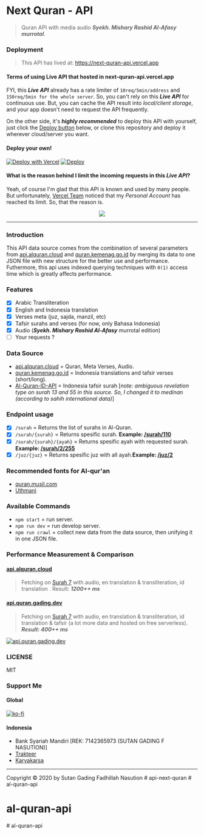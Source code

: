 # Next Quran - API

> Quran API with media audio **_Syekh. Mishary Rashid Al-Afasy murrotal_**.

### Deployment

> This API has lived at: https://next-quran-api.vercel.app

#### Terms of using Live API that hosted in next-quran-api.vercel.app

FYI, this **_Live API_** already has a rate limiter of `10req/5min/address` and `150req/5min for the whole server`. So, you can't rely on this **_Live API_** for continuous use. But, you can cache the API result into _local/client storage_, and your app doesn't need to request the API frequently.

On the other side, it's **_highly recommended_** to deploy this API with yourself, just click the [Deploy button](#deploy-your-own) below, or clone this repository and deploy it wherever cloud/server you want.

#### Deploy your own!

[![Deploy with Vercel](https://vercel.com/button)](https://vercel.com/new/git/external?repository-url=https%3A%2F%2Fgithub.com%2Fsutanlab%2Fquran-api)
[![Deploy](https://www.herokucdn.com/deploy/button.svg)](https://heroku.com/deploy?template=https://github.com/afrizaloky/quran-api/tree/heroku-deploy)

#### What is the reason behind I limit the incoming requests in this _Live API_?

Yeah, of course I'm glad that this API is known and used by many people. But unfortunately, [Vercel Team](https://vercel.com) noticed that my _Personal Account_ has reached its limit. So, that the reason is.

<div align="center">
  <img src="https://user-images.githubusercontent.com/38345393/172392200-a5297480-ff57-4300-8360-95e3cc7d271d.png" />
</div>

---

### Introduction

This API data source comes from the combination of several parameters from [api.alquran.cloud](https://api.alquran.cloud) and [quran.kemenag.go.id](https://quran.kemenag.go.id) by merging its data to one JSON file with new structure for the better use and performance. Futhermore, this api uses indexed querying techniques with `0(1)` access time which is greatly affects performance.

### Features

-  [x] Arabic Transliteration
-  [x] English and Indonesia translation
-  [x] Verses meta (juz, sajda, manzil, etc)
-  [x] Tafsir surahs and verses (for now, only Bahasa Indonesia)
-  [x] Audio (**_Syekh. Mishary Rashid Al-Afasy_** murrotal edition)
-  [ ] Your requests ?

### Data Source

-  [api.alquran.cloud](https://api.alquran.cloud) = Quran, Meta Verses, Audio.
-  [quran.kemenag.go.id](https://quran.kemenag.go.id) = Indonesia translations and tafsir verses (short/long).
-  [Al-Quran-ID-API](https://github.com/bachors/Al-Quran-ID-API) = Indonesia tafsir surah [*note: ambiguous revelation type on surah 13 and 55 in this source. So, I changed it to medinan (according to sahih international data)*]

### Endpoint usage

-  [x] `/surah` = Returns the list of surahs in Al-Quran.
-  [x] `/surah/{surah}` = Returns spesific surah. **Example: [/surah/110](next-quran-api.vercel.app/surah/110)**
-  [x] `/surah/{surah}/{ayah}` = Returns spesific ayah with requested surah. **Example: [/surah/2/255](next-quran-api.vercel.app/surah/2/255)**
-  [x] `/juz/{juz}` = Returns spesific juz with all ayah.**Example: [/juz/2](next-quran-api.vercel.app/juz/2)**

### Recommended fonts for Al-qur'an

-  [quran.musil.com](http://quran.mursil.com/Web-Print-Publishing-Quran-Text-Graphics-Fonts-and-Downloads/fonts-optimized-for-quran)
-  [Uthmani](https://groups.google.com/forum/#!topic/colteachers/Y6iKganK0tQ)

### Available Commands

-  `npm start` = run server.
-  `npm run dev` = run develop server.
-  `npm run crawl` = collect new data from the data source, then unifying it in one JSON file.

### Performance Measurement & Comparison

#### [api.alquran.cloud](https://api.alquran.cloud)

> Fetching on [Surah 7](https://api.alquran.cloud/surah/7/editions/quran-simple-enhanced,ar.alafasy,en.transliteration,en.sahih,id.indonesian) with audio, en translation & transliteration, id translation . Result: **_1200++ ms_**

#### [api.quran.gading.dev](next-quran-api.vercel.app)

> Fetching on [Surah 7](next-quran-api.vercel.app/surah/7) with audio, en translation & transliteration, id translation & tafsir (a lot more data and hosted on free serverless). **_Result: 400++ ms_**

[![api.quran.gading.dev](https://raw.githubusercontent.com/sutanlab/quran-api/master/screenshots/api.quran.sutanlab.id.jpeg)](https://raw.githubusercontent.com/sutanlab/quran-api/master/screenshots/api.quran.sutanlab.id.jpeg)

### LICENSE

MIT

### Support Me

#### Global

[![ko-fi](https://www.ko-fi.com/img/githubbutton_sm.svg)](https://ko-fi.com/B0B71P7PB)

#### Indonesia

-  Bank Syariah Mandiri [REK: 7142365973 (SUTAN GADING F NASUTION)]
-  [Trakteer](https://trakteer.id/sutanlab)
-  [Karyakarsa](https://karyakarsa.com/sutanlab)

---

Copyright © 2020 by Sutan Gading Fadhillah Nasution
#   a p i - n e x t - q u r a n  
 # al-quran-api
# al-quran-api
#   a l - q u r a n - a p i  
 